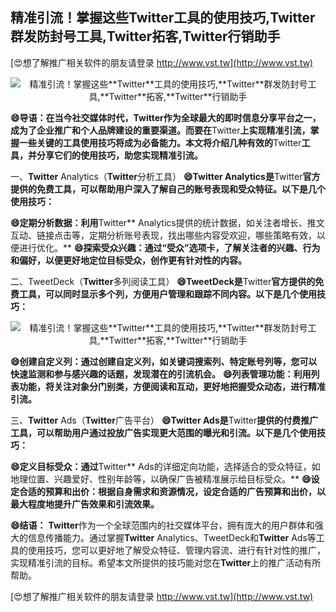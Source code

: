 ## **精准引流！掌握这些**Twitter**工具的使用技巧,**Twitter**群发防封号工具,**Twitter**拓客,**Twitter**行销助手**

[😍想了解推广相关软件的朋友请登录 http://www.vst.tw](http://www.vst.tw)

 <center><img src="https://vst.tw/MP4/tuiguang/png/2.png" alt="精准引流！掌握这些**Twitter**工具的使用技巧,**Twitter**群发防封号工具,**Twitter**拓客,**Twitter**行销助手"></center>

**😄导语：在当今社交媒体时代，**Twitter**作为全球最大的即时信息分享平台之一，成为了企业推广和个人品牌建设的重要渠道。而要在**Twitter**上实现精准引流，掌握一些关键的工具使用技巧将成为必备能力。本文将介绍几种有效的**Twitter**工具，并分享它们的使用技巧，助您实现精准引流。**

一、**Twitter** Analytics（**Twitter**分析工具）
**😄**Twitter** Analytics是**Twitter**官方提供的免费工具，可以帮助用户深入了解自己的账号表现和受众特征。以下是几个使用技巧：**

**😄定期分析数据：利用**Twitter** Analytics提供的统计数据，如关注者增长、推文互动、链接点击等，定期分析账号表现，找出哪些内容受欢迎，哪些策略有效，以便进行优化。**
**😄探索受众兴趣：通过“受众”选项卡，了解关注者的兴趣、行为和偏好，以便更好地定位目标受众，创作更有针对性的内容。**

二、TweetDeck（**Twitter**多列阅读工具）
**😄TweetDeck是**Twitter**官方提供的免费工具，可以同时显示多个列，方便用户管理和跟踪不同内容。以下是几个使用技巧：**

 <center><img src="https://vst.tw/MP4/tuiguang/png/3.png" alt="精准引流！掌握这些**Twitter**工具的使用技巧,**Twitter**群发防封号工具,**Twitter**拓客,**Twitter**行销助手"></center>

**😄创建自定义列：通过创建自定义列，如关键词搜索列、特定账号列等，您可以快速监测和参与感兴趣的话题，发现潜在的引流机会。**
**😄列表管理功能：利用列表功能，将关注对象分门别类，方便阅读和互动，更好地把握受众动态，进行精准引流。**

三、**Twitter** Ads（**Twitter**广告平台）
**😄**Twitter** Ads是**Twitter**提供的付费推广工具，可以帮助用户通过投放广告实现更大范围的曝光和引流。以下是几个使用技巧：**

**😄定义目标受众：通过**Twitter** Ads的详细定向功能，选择适合的受众特征，如地理位置、兴趣爱好、性别年龄等，以确保广告被精准展示给目标受众。**
**😄设定合适的预算和出价：根据自身需求和资源情况，设定合适的广告预算和出价，以最大程度地提升广告效果和引流效果。**

**😄结语：**
**Twitter**作为一个全球范围内的社交媒体平台，拥有庞大的用户群体和强大的信息传播能力。通过掌握**Twitter** Analytics、TweetDeck和**Twitter** Ads等工具的使用技巧，您可以更好地了解受众特征、管理内容流、进行有针对性的推广，实现精准引流的目标。希望本文所提供的技巧能对您在**Twitter**上的推广活动有所帮助。

[😍想了解推广相关软件的朋友请登录 http://www.vst.tw](http://www.vst.tw)



